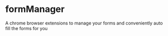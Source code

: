# formManager
A chrome browser extensions to manage your forms and conveniently auto fill the forms for you
